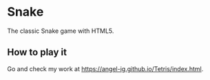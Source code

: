 # Snake
The classic Snake game with HTML5.

## How to play it
Go and check my work at https://angel-ig.github.io/Tetris/index.html.
